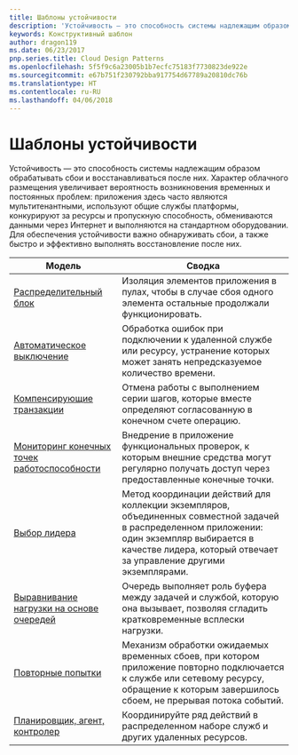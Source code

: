 ```yaml
---
title: Шаблоны устойчивости
description: 'Устойчивость — это способность системы надлежащим образом обрабатывать сбои и восстанавливаться после них. Характер облачного размещения увеличивает вероятность возникновения временных и постоянных проблем: приложения здесь часто являются мультитенантными, используют общие службы платформы, конкурируют за ресурсы и пропускную способность, обмениваются данными через Интернет и выполняются на стандартном оборудовании. Для обеспечения устойчивости важно обнаруживать сбои, а также быстро и эффективно выполнять восстановление после них.'
keywords: Конструктивный шаблон
author: dragon119
ms.date: 06/23/2017
pnp.series.title: Cloud Design Patterns
ms.openlocfilehash: 5f5f9c6a23005b1b7ecfc75183f7730823de922e
ms.sourcegitcommit: e67b751f230792bba917754d67789a20810dc76b
ms.translationtype: HT
ms.contentlocale: ru-RU
ms.lasthandoff: 04/06/2018
---
```

# <a name="resiliency-patterns"></a>Шаблоны устойчивости

Устойчивость — это способность системы надлежащим образом обрабатывать сбои и восстанавливаться после них. Характер облачного размещения увеличивает вероятность возникновения временных и постоянных проблем: приложения здесь часто являются мультитенантными, используют общие службы платформы, конкурируют за ресурсы и пропускную способность, обмениваются данными через Интернет и выполняются на стандартном оборудовании. Для обеспечения устойчивости важно обнаруживать сбои, а также быстро и эффективно выполнять восстановление после них.


|                            Модель                             |                                                                                                      Сводка                                                                                                       |
|----------------------------------------------------------------|--------------------------------------------------------------------------------------------------------------------------------------------------------------------------------------------------------------------|
|                   [Распределительный блок](../bulkhead.md)                   |                                                     Изоляция элементов приложения в пулах, чтобы в случае сбоя одного элемента остальные продолжали функционировать.                                                      |
|            [Автоматическое выключение](../circuit-breaker.md)            |                                                  Обработка ошибок при подключении к удаленной службе или ресурсу, устранение которых может занять непредсказуемое количество времени.                                                   |
|   [Компенсирующие транзакции](../compensating-transaction.md)   |                                                      Отмена работы с выполнением серии шагов, которые вместе определяют согласованную в конечном счете операцию.                                                       |
| [Мониторинг конечных точек работоспособности](../health-endpoint-monitoring.md) |                                            Внедрение в приложение функциональных проверок, к которым внешние средства могут регулярно получать доступ через предоставленные конечные точки.                                            |
|            [Выбор лидера](../leader-election.md)            | Метод координации действий для коллекции экземпляров, объединенных совместной задачей в распределенном приложении: один экземпляр выбирается в качестве лидера, который отвечает за управление другими экземплярами. |
|  [Выравнивание нагрузки на основе очередей](../queue-based-load-leveling.md)  |                                            Очередь выполняет роль буфера между задачей и службой, которую она вызывает, позволяя сгладить кратковременные всплески нагрузки.                                             |
|                      [Повторные попытки](../retry.md)                      |             Механизм обработки ожидаемых временных сбоев, при котором приложение повторно подключается к службе или сетевому ресурсу, обращение к которым завершилось сбоем, не прерывая потока событий.             |
| [Планировщик, агент, контролер](../scheduler-agent-supervisor.md) |                                                            Координируйте ряд действий в распределенном наборе служб и других удаленных ресурсов.                                                            |

